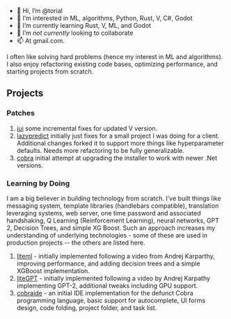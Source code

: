 - 👋 Hi, I’m @torial
- 👀 I’m interested in ML, algorithms, Python, Rust, V, C#, Godot
- 🌱 I’m currently learning Rust, V, ML, and Godot
- 💞️ I’m *not currently* looking to collaborate 
- 📫 At gmail.com.

I often like solving hard problems (hence my interest in ML and algorithms).  I also enjoy refactoring existing code bases, optimizing performance, and starting projects from scratch.

## Projects

### Patches
1. [iui](iui) some incremental fixes for updated V version.
2. [lazypredict](lazypredict) initially just fixes for a small project I was doing for a client.  Additional changes forked it to support more things like hyperparameter defaults.  Needs more refactoring to be fully generalizable.
3. [cobra](cobra) initial attempt at upgrading the installer to work with newer .Net versions.

### Learning by Doing
I am a big believer in building technology from scratch.  I've built things like messaging system, template libraries (handlebars compatible), translation leveraging systems, web server, one time password and associated handshaking, Q Learning (Reinforcement Learning), neural networks, GPT 2, Decision Trees, and simple XG Boost.  Such an approach increases my understanding of underlying technologies - some of these are used in production projects -- the others are listed here.
1. [liteml](liteml) - initially implemented following a video from Andrej Karparthy, improving performance, and adding decision trees and a simple XGBoost implementation.
2. [liteGPT](liteGPT) - initially implemented following a video by Andrej Karpathy implementing GPT-2, additional tweaks including GPU support.
3. [cobraide](cobraide) - an initial IDE implementation for the defunct Cobra programming language, basic support for autocomplete, UI forms design, code folding, project folder, and task list.


<!---
torial/torial is a ✨ special ✨ repository because its `README.md` (this file) appears on your GitHub profile.
You can click the Preview link to take a look at your changes.
--->
